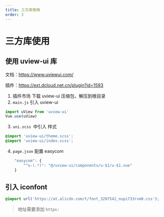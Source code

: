 ```yaml
---
title: 三方库使用
order: 3
---
```


# 三方库使用

## 使用 uview-ui 库

文档：https://www.uviewui.com/

插件：https://ext.dcloud.net.cn/plugin?id=1593

1. 插件市场 下载 uview-ui 压缩包，解压到根目录
2. `main.js` 引入 uview-ui

```javascript
import uView from 'uview-ui'
Vue.use(uView)
```

3. `uni.scss `中引入 样式

```css
@import 'uview-ui/theme.scss';
@import 'uview-ui/index.scss';
```

4. `page.json` 配置 easycom

```javascript
	"easycom": {
		"^u-(.*)": "@/uview-ui/components/u-$1/u-$1.vue"
	}
```



## 引入 iconfont

```css
@import url('https://at.alicdn.com/t/font_3207542_nupi733rvm8.css');
```

> 地址需要添加 `https:`
